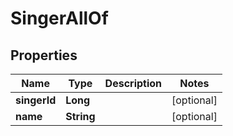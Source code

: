 

# SingerAllOf


## Properties

| Name | Type | Description | Notes |
|------------ | ------------- | ------------- | -------------|
|**singerId** | **Long** |  |  [optional] |
|**name** | **String** |  |  [optional] |



